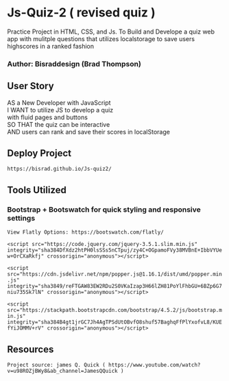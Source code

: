 
# Js-Quiz-2 ( revised quiz )

Practice Project in HTML, CSS, and Js. To Build and Develope a quiz web app with mulitple questions that utilizes localstorage to save users highscores in a ranked fashion

### Author: Bisraddesign (Brad Thompson)

## User Story 

AS a New Developer with JavaScript\
I WANT to utilize JS to develop a quiz\
with fluid pages and buttons\
SO THAT the quiz can be interactive\
AND users can rank and save their scores in localStorage

## Deploy Project

``` https://bisrad.github.io/Js-quiz2/ ```

## Tools Utilized

### Bootstrap + Bootswatch for quick styling and responsive settings

``` View Flatly Options: https://bootswatch.com/flatly/ ```

``` <script src="https://code.jquery.com/jquery-3.5.1.slim.min.js" integrity="sha384DfXdz2htPH0lsSSs5nCTpuj/zy4C+OGpamoFVy38MVBnE+IbbVYUew+OrCXaRkfj" crossorigin="anonymous"></script> ```

``` <script src="https://cdn.jsdelivr.net/npm/popper.js@1.16.1/dist/umd/popper.min.js" integrity="sha3849/reFTGAW83EW2RDu2S0VKaIzap3H66lZH81PoYlFhbGU+6BZp6G7niu735Sk7lN" crossorigin="anonymous"></script> ```
    
``` <script src="https://stackpath.bootstrapcdn.com/bootstrap/4.5.2/js/bootstrap.min.js" integrity="sha384B4gt1jrGC7Jh4AgTPSdUtOBvfO8shuf57BaghqFfPlYxofvL8/KUEfYiJOMMV+rV" crossorigin="anonymous"></script> ```

## Resources 

``` Project source: james Q. Quick ( https://www.youtube.com/watch?v=u98ROZjBWy8&ab_channel=JamesQQuick ) ```
